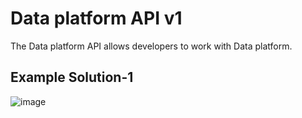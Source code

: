 # Data platform API v1

The Data platform API allows developers to work with Data platform.

## Example Solution-1

![image](https://github.com/siva-suthan/self-service-data-platform/assets/56590665/919fd4db-f0d3-4ab0-ac14-e8c69444fc65)


